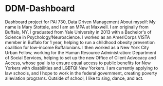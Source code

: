 # DDM-Dashboard
Dashboard project for PAI 730, Data Driven Management 
About myself: My name is Mary Stottele, and I am an MPA at Maxwell. I am originally from Buffalo, NY. I graduated from Yale University in 2013 with a Bachelor's of Science in Psychology/Neuroscience. I worked as an AmeriCorps VISTA member in Buffalo for 1 year, helping to run a childhood obesity prevention coalition for low-income Buffalonians. I then worked as a New York City Urban Fellow, working for the Human Resource Administration: Department of Social Services, helping to set up the new Office of Client Advocacy and Access, whose goal is to ensure equal access to public benefits for New Yorkers with disabilities and LGBTQI New Yorkers. I am currently applying to law schools, and I hope to work in the federal government, creating poverty alleviation programs. Outside of school, I like to sing, dance, and act. 
